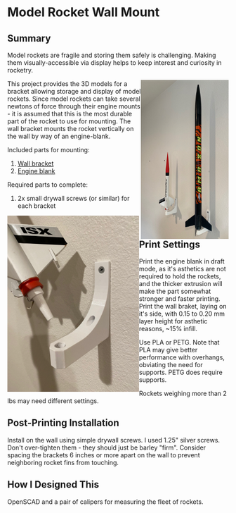 # Model Rocket Wall Mount

## Summary

Model rockets are fragile and storing them safely is challenging.
Making them visually-accessible via display helps to keep interest and curiosity in rocketry.

<img src="wall-mounted-rockets.jpg" alt="Wall mounted rockets" width="200" align="right">

This project provides the 3D models for a bracket allowing storage and display of model rockets.
Since model rockets can take several newtons of force through their engine mounts - it is assumed that this is the most durable part of the rocket to use for mounting.
The wall bracket mounts the rocket vertically on the wall by way of an engine-blank.

Included parts for mounting:
1. [Wall bracket](rocket-engine_blank.stl)
1. [Engine blank](rocket-wall_bracket.stl)

Required parts to complete:
1. 2x small drywall screws (or similar) for each bracket

<img src="mounting-detail.jpg" alt="parts detail" width="300" align="left">

## Print Settings

Print the engine blank in draft mode, as it's asthetics are not required to hold the rockets, and the thicker extrusion will make the part somewhat stronger and faster printing.
Print the wall braket, laying on it's side, with 0.15 to 0.20 mm layer height for asthetic reasons, ~15% infill.

Use PLA or PETG. Note that PLA may give better performance with overhangs, obviating the need for supports. PETG does require supports.

Rockets weighing more than 2 lbs may need different settings.

## Post-Printing Installation

Install on the wall using simple drywall screws. I used 1.25" silver screws. Don't over-tighten them - they should just be barley "firm".
Consider spacing the brackets 6 inches or more apart on the wall to prevent neighboring rocket fins from touching.

## How I Designed This

OpenSCAD and a pair of calipers for measuring the fleet of rockets.

